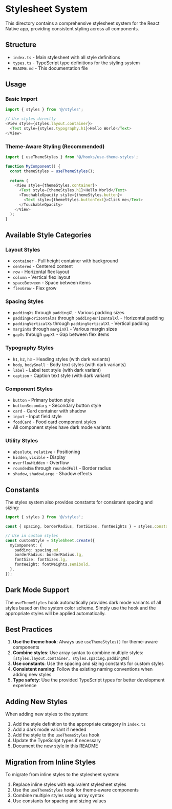 # Stylesheet System

This directory contains a comprehensive stylesheet system for the React Native app, providing consistent styling across all components.

## Structure

- `index.ts` - Main stylesheet with all style definitions
- `types.ts` - TypeScript type definitions for the styling system
- `README.md` - This documentation file

## Usage

### Basic Import

```typescript
import { styles } from '@/styles';

// Use styles directly
<View style={styles.layout.container}>
  <Text style={styles.typography.h1}>Hello World</Text>
</View>
```

### Theme-Aware Styling (Recommended)

```typescript
import { useThemeStyles } from '@/hooks/use-theme-styles';

function MyComponent() {
  const themeStyles = useThemeStyles();
  
  return (
    <View style={themeStyles.container}>
      <Text style={themeStyles.h1}>Hello World</Text>
      <TouchableOpacity style={themeStyles.button}>
        <Text style={themeStyles.buttonText}>Click me</Text>
      </TouchableOpacity>
    </View>
  );
}
```

## Available Style Categories

### Layout Styles
- `container` - Full height container with background
- `centered` - Centered content
- `row` - Horizontal flex layout
- `column` - Vertical flex layout
- `spaceBetween` - Space between items
- `flexGrow` - Flex grow

### Spacing Styles
- `paddingXs` through `paddingXl` - Various padding sizes
- `paddingHorizontalXs` through `paddingHorizontalXl` - Horizontal padding
- `paddingVerticalXs` through `paddingVerticalXl` - Vertical padding
- `marginXs` through `marginXl` - Various margin sizes
- `gapXs` through `gapXl` - Gap between flex items

### Typography Styles
- `h1`, `h2`, `h3` - Heading styles (with dark variants)
- `body`, `bodySmall` - Body text styles (with dark variants)
- `label` - Label text style (with dark variant)
- `caption` - Caption text style (with dark variant)

### Component Styles
- `button` - Primary button style
- `buttonSecondary` - Secondary button style
- `card` - Card container with shadow
- `input` - Input field style
- `foodCard` - Food card component styles
- All component styles have dark mode variants

### Utility Styles
- `absolute`, `relative` - Positioning
- `hidden`, `visible` - Display
- `overflowHidden` - Overflow
- `roundedSm` through `roundedFull` - Border radius
- `shadow`, `shadowLarge` - Shadow effects

## Constants

The styles system also provides constants for consistent spacing and sizing:

```typescript
import { styles } from '@/styles';

const { spacing, borderRadius, fontSizes, fontWeights } = styles.constants;

// Use in custom styles
const customStyle = StyleSheet.create({
  myComponent: {
    padding: spacing.md,
    borderRadius: borderRadius.lg,
    fontSize: fontSizes.lg,
    fontWeight: fontWeights.semibold,
  },
});
```

## Dark Mode Support

The `useThemeStyles` hook automatically provides dark mode variants of all styles based on the system color scheme. Simply use the hook and the appropriate styles will be applied automatically.

## Best Practices

1. **Use the theme hook**: Always use `useThemeStyles()` for theme-aware components
2. **Combine styles**: Use array syntax to combine multiple styles: `[styles.layout.container, styles.spacing.paddingMd]`
3. **Use constants**: Use the spacing and sizing constants for custom styles
4. **Consistent naming**: Follow the existing naming conventions when adding new styles
5. **Type safety**: Use the provided TypeScript types for better development experience

## Adding New Styles

When adding new styles to the system:

1. Add the style definition to the appropriate category in `index.ts`
2. Add a dark mode variant if needed
3. Add the style to the `useThemeStyles` hook
4. Update the TypeScript types if necessary
5. Document the new style in this README

## Migration from Inline Styles

To migrate from inline styles to the stylesheet system:

1. Replace inline styles with equivalent stylesheet styles
2. Use the `useThemeStyles` hook for theme-aware components
3. Combine multiple styles using array syntax
4. Use constants for spacing and sizing values
